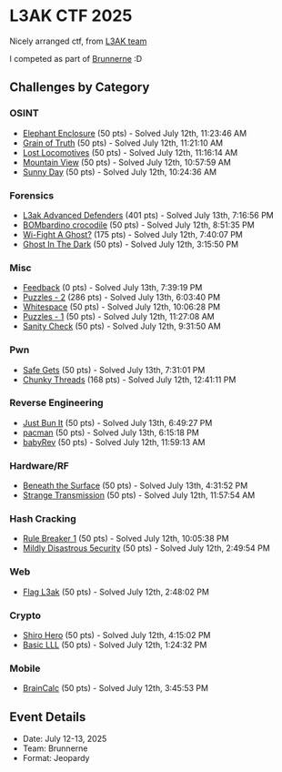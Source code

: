 # L3AK CTF 2025

Nicely arranged ctf, from [L3AK team](https://l3ak.team/)

I competed as part of [Brunnerne](https://brunnerne.dk) :D

## Challenges by Category

### OSINT
- [Elephant Enclosure](elephant_enclosure.md) (50 pts) - Solved July 12th, 11:23:46 AM
- [Grain of Truth](grain_of_truth.md) (50 pts) - Solved July 12th, 11:21:10 AM
- [Lost Locomotives](lost_locomotives.md) (50 pts) - Solved July 12th, 11:16:14 AM
- [Mountain View](mountain_view.md) (50 pts) - Solved July 12th, 10:57:59 AM
- [Sunny Day](sunny_day.md) (50 pts) - Solved July 12th, 10:24:36 AM

### Forensics
- [L3ak Advanced Defenders](l3ak_advanced_defenders.md) (401 pts) - Solved July 13th, 7:16:56 PM
- [BOMbardino crocodile](bombardino_crocodile.md) (50 pts) - Solved July 12th, 8:51:35 PM
- [Wi-Fight A Ghost?](wi_fight_a_ghost.md) (175 pts) - Solved July 12th, 7:40:07 PM
- [Ghost In The Dark](ghost_in_the_dark.md) (50 pts) - Solved July 12th, 3:15:50 PM

### Misc
- [Feedback](feedback.md) (0 pts) - Solved July 13th, 7:39:19 PM
- [Puzzles - 2](puzzles_2.md) (286 pts) - Solved July 13th, 6:03:40 PM
- [Whitespace](whitespace.md) (50 pts) - Solved July 12th, 10:06:28 PM
- [Puzzles - 1](puzzles_1.md) (50 pts) - Solved July 12th, 11:27:08 AM
- [Sanity Check](sanity_check.md) (50 pts) - Solved July 12th, 9:31:50 AM

### Pwn
- [Safe Gets](safe_gets.md) (50 pts) - Solved July 13th, 7:31:01 PM
- [Chunky Threads](chunky_threads.md) (168 pts) - Solved July 12th, 12:41:11 PM

### Reverse Engineering
- [Just Bun It](just_bun_it.md) (50 pts) - Solved July 13th, 6:49:27 PM
- [pacman](pacman.md) (50 pts) - Solved July 13th, 6:15:18 PM
- [babyRev](babyrev.md) (50 pts) - Solved July 12th, 11:59:13 AM

### Hardware/RF
- [Beneath the Surface](beneath_the_surface.md) (50 pts) - Solved July 13th, 4:31:52 PM
- [Strange Transmission](strange_transmission.md) (50 pts) - Solved July 12th, 11:57:54 AM

### Hash Cracking
- [Rule Breaker 1](rule_breaker_1.md) (50 pts) - Solved July 12th, 10:05:38 PM
- [Mildly Disastrous 5ecurity](mildly_disastrous_security.md) (50 pts) - Solved July 12th, 2:49:54 PM

### Web
- [Flag L3ak](flag_l3ak.md) (50 pts) - Solved July 12th, 2:48:02 PM

### Crypto
- [Shiro Hero](shiro_hero.md) (50 pts) - Solved July 12th, 4:15:02 PM
- [Basic LLL](basic_lll.md) (50 pts) - Solved July 12th, 1:24:32 PM

### Mobile
- [BrainCalc](braincalc.md) (50 pts) - Solved July 12th, 3:45:53 PM

## Event Details
- Date: July 12-13, 2025
- Team: Brunnerne
- Format: Jeopardy